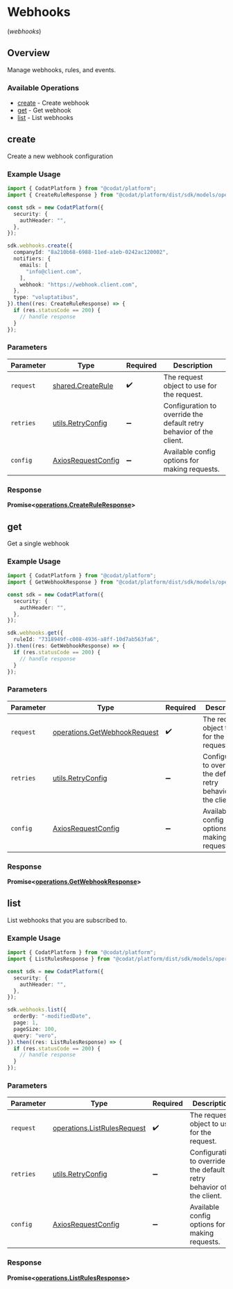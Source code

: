 # Webhooks
(*webhooks*)

## Overview

Manage webhooks, rules, and events.

### Available Operations

* [create](#create) - Create webhook
* [get](#get) - Get webhook
* [list](#list) - List webhooks

## create

Create a new webhook configuration

### Example Usage

```typescript
import { CodatPlatform } from "@codat/platform";
import { CreateRuleResponse } from "@codat/platform/dist/sdk/models/operations";

const sdk = new CodatPlatform({
  security: {
    authHeader: "",
  },
});

sdk.webhooks.create({
  companyId: "8a210b68-6988-11ed-a1eb-0242ac120002",
  notifiers: {
    emails: [
      "info@client.com",
    ],
    webhook: "https://webhook.client.com",
  },
  type: "voluptatibus",
}).then((res: CreateRuleResponse) => {
  if (res.statusCode == 200) {
    // handle response
  }
});
```

### Parameters

| Parameter                                                           | Type                                                                | Required                                                            | Description                                                         |
| ------------------------------------------------------------------- | ------------------------------------------------------------------- | ------------------------------------------------------------------- | ------------------------------------------------------------------- |
| `request`                                                           | [shared.CreateRule](../../models/shared/createrule.md)              | :heavy_check_mark:                                                  | The request object to use for the request.                          |
| `retries`                                                           | [utils.RetryConfig](../../models/utils/retryconfig.md)              | :heavy_minus_sign:                                                  | Configuration to override the default retry behavior of the client. |
| `config`                                                            | [AxiosRequestConfig](https://axios-http.com/docs/req_config)        | :heavy_minus_sign:                                                  | Available config options for making requests.                       |


### Response

**Promise<[operations.CreateRuleResponse](../../models/operations/createruleresponse.md)>**


## get

Get a single webhook

### Example Usage

```typescript
import { CodatPlatform } from "@codat/platform";
import { GetWebhookResponse } from "@codat/platform/dist/sdk/models/operations";

const sdk = new CodatPlatform({
  security: {
    authHeader: "",
  },
});

sdk.webhooks.get({
  ruleId: "7318949f-c008-4936-a8ff-10d7ab563fa6",
}).then((res: GetWebhookResponse) => {
  if (res.statusCode == 200) {
    // handle response
  }
});
```

### Parameters

| Parameter                                                                    | Type                                                                         | Required                                                                     | Description                                                                  |
| ---------------------------------------------------------------------------- | ---------------------------------------------------------------------------- | ---------------------------------------------------------------------------- | ---------------------------------------------------------------------------- |
| `request`                                                                    | [operations.GetWebhookRequest](../../models/operations/getwebhookrequest.md) | :heavy_check_mark:                                                           | The request object to use for the request.                                   |
| `retries`                                                                    | [utils.RetryConfig](../../models/utils/retryconfig.md)                       | :heavy_minus_sign:                                                           | Configuration to override the default retry behavior of the client.          |
| `config`                                                                     | [AxiosRequestConfig](https://axios-http.com/docs/req_config)                 | :heavy_minus_sign:                                                           | Available config options for making requests.                                |


### Response

**Promise<[operations.GetWebhookResponse](../../models/operations/getwebhookresponse.md)>**


## list

List webhooks that you are subscribed to.

### Example Usage

```typescript
import { CodatPlatform } from "@codat/platform";
import { ListRulesResponse } from "@codat/platform/dist/sdk/models/operations";

const sdk = new CodatPlatform({
  security: {
    authHeader: "",
  },
});

sdk.webhooks.list({
  orderBy: "-modifiedDate",
  page: 1,
  pageSize: 100,
  query: "vero",
}).then((res: ListRulesResponse) => {
  if (res.statusCode == 200) {
    // handle response
  }
});
```

### Parameters

| Parameter                                                                  | Type                                                                       | Required                                                                   | Description                                                                |
| -------------------------------------------------------------------------- | -------------------------------------------------------------------------- | -------------------------------------------------------------------------- | -------------------------------------------------------------------------- |
| `request`                                                                  | [operations.ListRulesRequest](../../models/operations/listrulesrequest.md) | :heavy_check_mark:                                                         | The request object to use for the request.                                 |
| `retries`                                                                  | [utils.RetryConfig](../../models/utils/retryconfig.md)                     | :heavy_minus_sign:                                                         | Configuration to override the default retry behavior of the client.        |
| `config`                                                                   | [AxiosRequestConfig](https://axios-http.com/docs/req_config)               | :heavy_minus_sign:                                                         | Available config options for making requests.                              |


### Response

**Promise<[operations.ListRulesResponse](../../models/operations/listrulesresponse.md)>**

